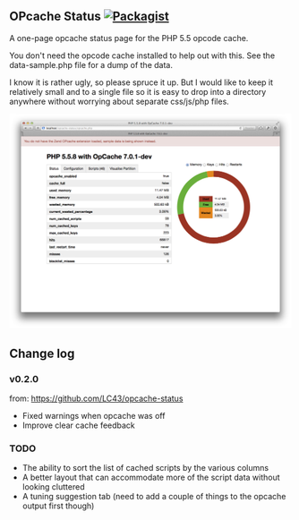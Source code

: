 OPcache Status  [![Packagist](http://img.shields.io/packagist/v/rlerdorf/opcache-status.svg)](https://packagist.org/packages/rlerdorf/opcache-status)
---------------

A one-page opcache status page for the PHP 5.5 opcode cache.

You don't need the opcode cache installed to help out with this.
See the data-sample.php file for a dump of the data.

I know it is rather ugly, so please spruce it up. But I would like
to keep it relatively small and to a single file so it is easy to 
drop into a directory anywhere without worrying about separate css/js/php
files.

[![Screenshot](https://raw.githubusercontent.com/jamesrwhite/opcache-status/improve-readme/screenshot.png)](https://raw.githubusercontent.com/jamesrwhite/opcache-status/improve-readme/screenshot.png)

## Change log

### v0.2.0

from: https://github.com/LC43/opcache-status

- Fixed warnings when opcache was off
- Improve clear cache feedback

### TODO

 - The ability to sort the list of cached scripts by the various columns
 - A better layout that can accommodate more of the script data without looking cluttered
 - A tuning suggestion tab (need to add a couple of things to the opcache output first though)

